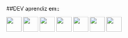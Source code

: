 ##DEV aprendiz em::

<img loading='lazy' src='https://cdn.jsdelivr.net/gh/devicons/devicon@latest/icons/php/php-original.svg' width="40" height="40"> <img loading='lazy' src='https://cdn.jsdelivr.net/gh/devicons/devicon@latest/icons/html5/html5-original-wordmark.svg' width="40" height="40"> <img loading='lazy' src='https://cdn.jsdelivr.net/gh/devicons/devicon@latest/icons/css3/css3-original-wordmark.svg' width="40" height="40"> <img loading='lazy' src='https://cdn.jsdelivr.net/gh/devicons/devicon@latest/icons/javascript/javascript-original.svg' width="40" height="40"> <img loading ='lazy' 
src='https://cdn.jsdelivr.net/gh/devicons/devicon@latest/icons/typescript/typescript-original.svg' width="40" height="40"> <img loading='lazy' src='https://cdn.jsdelivr.net/gh/devicons/devicon@latest/icons/react/react-original.svg' width="40" height="40"> <img loading='lazy' src='https://cdn.jsdelivr.net/gh/devicons/devicon@latest/icons/git/git-plain.svg' width="40" height="40">
